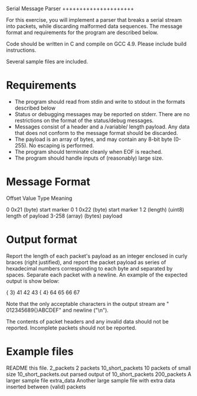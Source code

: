 Serial Message Parser
+++++++++++++++++++++

For this exercise, you will implement a parser that breaks a serial stream into packets, while discarding malformed data sequences. The message format and requirements for the program are described below.

Code should be written in C and compile on GCC 4.9. Please include build instructions.

Several sample files are included.

Requirements
============

* The program should read from stdin and write to stdout in the formats described below
* Status or debugging messages may be reported on stderr. There are no restrictions on the format of the status/debug messages.
* Messages consist of a header and a /variable/ length payload. Any data that does not conform to the message format should be discarded.
* The payload is an array of bytes, and may contain any 8-bit byte (0-255). No escaping is performed.
* The program should terminate cleanly when EOF is reached.
* The program should handle inputs of (reasonably) large size.

Message Format
===============

Offset  Value    Type     Meaning

0       0x21     (byte)   start marker 0
1       0x22     (byte)   start marker 1
2       (length) (uint8)  length of payload
3-258   (array)  (bytes)  payload

Output format
=============

Report the length of each packet's payload as an integer enclosed in curly braces (right justified), and report the packet payload as series of hexadecimal numbers corresponding to each byte and separated by spaces. Separate each packet with a newline. An example of the expected output is show below:

{  3} 41 42 43
{  4} 64 65 66 67

Note that the only acceptable characters in the output stream are " 012345689{}ABCDEF" and newline ("\n").

The contents of packet headers and any invalid data should not be reported. Incomplete packets should not be reported.

Example files
==============

README               this file.
2_packets            2 packets
10_short_packets     10 packets of small size
10_short_packets.out parsed output of 10_short_packets
200_packets          A larger sample file
extra_data           Another large sample file with extra data inserted between (valid) packets
